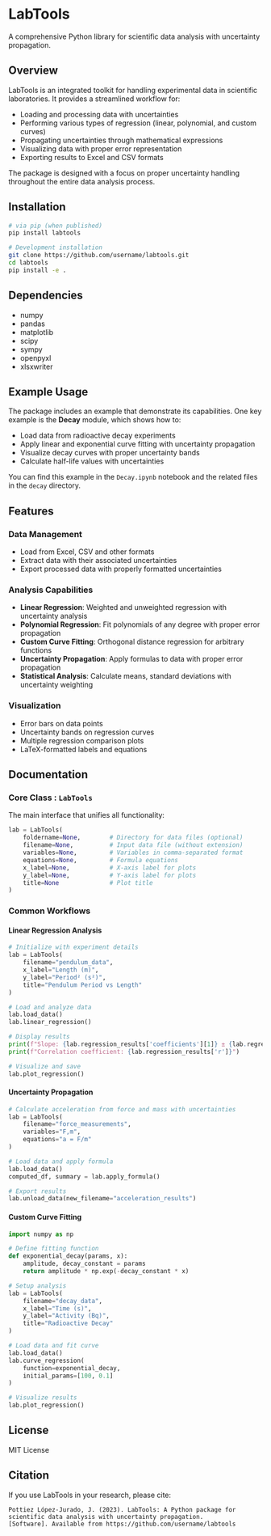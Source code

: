 # LabTools

A comprehensive Python library for scientific data analysis with uncertainty propagation.

## Overview

LabTools is an integrated toolkit for handling experimental data in scientific laboratories. It provides a streamlined workflow for:

- Loading and processing data with uncertainties
- Performing various types of regression (linear, polynomial, and custom curves)
- Propagating uncertainties through mathematical expressions
- Visualizing data with proper error representation
- Exporting results to Excel and CSV formats

The package is designed with a focus on proper uncertainty handling throughout the entire data analysis process.

## Installation

```bash
# via pip (when published)
pip install labtools

# Development installation
git clone https://github.com/username/labtools.git
cd labtools
pip install -e .
```

## Dependencies

- numpy
- pandas
- matplotlib
- scipy
- sympy
- openpyxl
- xlsxwriter

## Example Usage

The package includes an example that demonstrate its capabilities. One key example is the **Decay** module, which shows how to:

- Load data from radioactive decay experiments
- Apply linear and exponential curve fitting with uncertainty propagation
- Visualize decay curves with proper uncertainty bands
- Calculate half-life values with uncertainties

You can find this example in the `Decay.ipynb` notebook and the related files in the `decay` directory.

## Features

### Data Management

- Load from Excel, CSV and other formats
- Extract data with their associated uncertainties
- Export processed data with properly formatted uncertainties

### Analysis Capabilities

- **Linear Regression**: Weighted and unweighted regression with uncertainty analysis
- **Polynomial Regression**: Fit polynomials of any degree with proper error propagation
- **Custom Curve Fitting**: Orthogonal distance regression for arbitrary functions
- **Uncertainty Propagation**: Apply formulas to data with proper error propagation
- **Statistical Analysis**: Calculate means, standard deviations with uncertainty weighting

### Visualization

- Error bars on data points
- Uncertainty bands on regression curves
- Multiple regression comparison plots
- LaTeX-formatted labels and equations

## Documentation

### Core Class : `LabTools`

The main interface that unifies all functionality:

```python
lab = LabTools(
    foldername=None,        # Directory for data files (optional)
    filename=None,          # Input data file (without extension)
    variables=None,         # Variables in comma-separated format
    equations=None,         # Formula equations
    x_label=None,           # X-axis label for plots
    y_label=None,           # Y-axis label for plots 
    title=None              # Plot title
)
```

### Common Workflows

#### Linear Regression Analysis

```python
# Initialize with experiment details
lab = LabTools(
    filename="pendulum_data",
    x_label="Length (m)",
    y_label="Period² (s²)",
    title="Pendulum Period vs Length"
)

# Load and analyze data
lab.load_data()
lab.linear_regression()

# Display results
print(f"Slope: {lab.regression_results['coefficients'][1]} ± {lab.regression_results['errors'][1]}")
print(f"Correlation coefficient: {lab.regression_results['r']}")

# Visualize and save
lab.plot_regression()
```

#### Uncertainty Propagation

```python
# Calculate acceleration from force and mass with uncertainties
lab = LabTools(
    filename="force_measurements",
    variables="F,m",
    equations="a = F/m"
)

# Load data and apply formula
lab.load_data()
computed_df, summary = lab.apply_formula()

# Export results
lab.unload_data(new_filename="acceleration_results")
```

#### Custom Curve Fitting

```python
import numpy as np

# Define fitting function
def exponential_decay(params, x):
    amplitude, decay_constant = params
    return amplitude * np.exp(-decay_constant * x)

# Setup analysis
lab = LabTools(
    filename="decay_data",
    x_label="Time (s)",
    y_label="Activity (Bq)",
    title="Radioactive Decay"
)

# Load data and fit curve
lab.load_data()
lab.curve_regression(
    function=exponential_decay,
    initial_params=[100, 0.1]
)

# Visualize results
lab.plot_regression()
```

## License

MIT License

## Citation

If you use LabTools in your research, please cite:

```
Pottiez López-Jurado, J. (2023). LabTools: A Python package for scientific data analysis with uncertainty propagation. 
[Software]. Available from https://github.com/username/labtools
```
